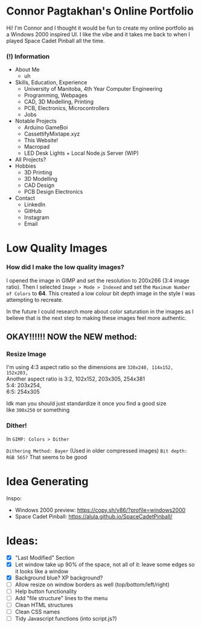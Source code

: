 # Connor Pagtakhan's Online Portfolio

Hi! I'm Connor and I thought it would be fun to create my online portfolio as a Windows 2000 inspired UI. I like the vibe and it takes me back to when I played Space Cadet Pinball all the time.

### (!) Information
- About Me
  - uh
- Skills, Education, Experience
  - University of Manitoba, 4th Year Computer Engineering
  - Programming, Webpages
  - CAD, 3D Modelling, Printing
  - PCB, Electronics, Microcontrollers
  - Jobs
- Notable Projects
  - Arduino GameBoi
  - CassettifyMixtape.xyz
  - This Website!
  - Macropad
  - LED Desk Lights + Local Node.js Server (WIP)
- All Projects?
- Hobbies
  - 3D Printing
  - 3D Modelling
  - CAD Design
  - PCB Design Electronics
- Contact
  - LinkedIn
  - GitHub
  - Instagram
  - Email


# Low Quality Images
### How did I make the low quality images?
I opened the image in GIMP and set the resolution to 200x266 (3:4 image ratio).
Then I selected ```Image > Mode > Indexed```
and set the ```Maximum Number of Colors``` to **64**. This created a low colour bit depth image in the style I was attempting to recreate.

In the future I could research more about color
saturation in the images as I believe that is the next step to making these images feel more authentic.


## OKAY!!!!!! NOW the NEW method:
### Resize Image
  I'm using 4:3 aspect ratio so the dimensions are ```320x240, 114x152, 152x203,``` 
  <br>Another aspect ratio is 3:2, 102x152, 203x305, 254x381
  <br>5:4: 203x254,
  <br>6:5: 254x305

  Idk man you should just standardize it once you find a good size
  <br>like ```300x250``` or something
### Dither!
  In ```GIMP: Colors > Dither```

  ```Dithering Method: Bayer``` (Used in older compressed images)
  ```Bit depth: RGB 565?``` That seems to be good





# Idea Generating
Inspo:
- Windows 2000 preview: https://copy.sh/v86/?profile=windows2000
- Space Cadet Pinball: https://alula.github.io/SpaceCadetPinball/


# Ideas:
- [x] "Last Modified" Section
- [x] Let window take up 90% of the space, not all of it: leave some edges so it looks like a window
- [x] Background blue? XP background?
- [ ] Allow resize on window borders as well (top/bottom/left/right)
- [ ] Help button functionality
- [ ] Add "file structure" lines to the menu
- [ ] Clean HTML structures
- [ ] Clean CSS names 
- [ ] Tidy Javascript functions (into script.js?)
